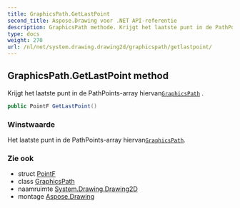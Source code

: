 ```yaml
---
title: GraphicsPath.GetLastPoint
second_title: Aspose.Drawing voor .NET API-referentie
description: GraphicsPath methode. Krijgt het laatste punt in de PathPointsarray hiervanGraphicsPath .
type: docs
weight: 270
url: /nl/net/system.drawing.drawing2d/graphicspath/getlastpoint/
---
```

## GraphicsPath.GetLastPoint method

Krijgt het laatste punt in de PathPoints-array hiervan[`GraphicsPath`](../) .

```csharp
public PointF GetLastPoint()
```

### Winstwaarde

Het laatste punt in de PathPoints-array hiervan[`GraphicsPath`](../).

### Zie ook

* struct [PointF](../../../system.drawing/pointf/)
* class [GraphicsPath](../)
* naamruimte [System.Drawing.Drawing2D](../../graphicspath/)
* montage [Aspose.Drawing](../../../)


